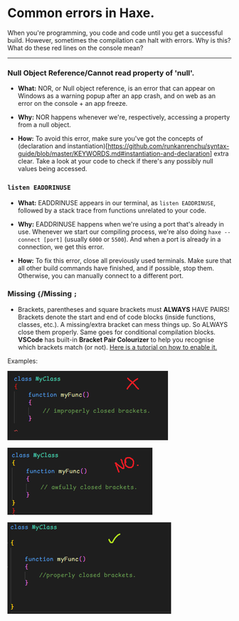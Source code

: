 # Common errors in Haxe.

When you're programming, you code and code until you get a successful build. However, sometimes the compilation can halt with errors. Why is this? What do these red lines
on the console mean?

----------

### **Null Object Reference**/**Cannot read property of 'null'**.

- **What:** NOR, or Null object reference, is an error that can appear on Windows as a warning popup after an app crash, and on web as an error on the console + an app freeze.

- **Why:** NOR happens whenever we're, respectively, accessing a property from a null object.

- **How:** To avoid this error, make sure you've got the concepts of (declaration and instantiation)[https://github.com/runkanrenchu/syntax-guide/blob/master/KEYWORDS.md#instantiation-and-declaration]
extra clear. Take a look at your code to check if there's any possibly null values being accessed.

### `listen EADDRINUSE`

- **What:** EADDRINUSE appears in our terminal, as `listen EADDRINUSE`, followed by a stack trace from functions unrelated to your code.

- **Why:** EADDRINUSE happens when we're using a port that's already in use. Whenever we start our compiling process, we're also doing `haxe --connect [port]` (usually
`6000` or `5500`). And when a port is already in a connection, we get this error.

- **How:** To fix this error, close all previously used terminals. Make sure that all other build commands have finished, and if possible, stop them. Otherwise, you can manually
connect to a different port.

### Missing `{`/Missing `;`
- Brackets, parentheses and square brackets must **ALWAYS** HAVE PAIRS! Brackets denote the start and end of code blocks (inside functions, classes, etc.). A missing/extra bracket can mess things up. So ALWAYS close them properly. Same goes for conditional compilation blocks.
**VSCode** has built-in **Bracket Pair Colourizer** to help you recognise which brackets match (or not). [Here is a tutorial on how to enable it.](https://www.youtube.com/watch?v=tw7LJZfhowU)

Examples:

![](https://github.com/runkanrenchu/syntax-guide/blob/master/repofiles/improper.png)

![](https://github.com/runkanrenchu/syntax-guide/blob/master/repofiles/what-is-wrong-with-you.png)

![](https://github.com/runkanrenchu/syntax-guide/blob/master/repofiles/proper.png)
